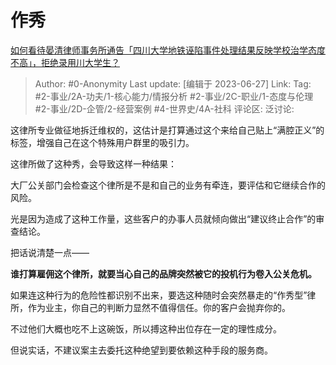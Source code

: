 # 作秀
[如何看待晏清律师事务所通告「四川大学地铁诬陷事件处理结果反映学校治学态度不高」，拒绝录用川大学生？](https://www.zhihu.com/question/608552240/answer/3091895586)

> Author: #0-Anonymity
> Last update: [编辑于 2023-06-27]
> Link:
> Tag: #2-事业/2A-功夫/1-核心能力/情报分析  #2-事业/2C-职业/1-态度与伦理  #2-事业/2D-企管/2-经营案例 #4-世界史/4A-社科
> 评论区:
> 泛讨论:

这律所专业做征地拆迁维权的，这估计是打算通过这个来给自己贴上“满腔正义”的标签，增强自己在这个特殊用户群里的吸引力。

这律所做了这种秀，会导致这样一种结果：

大厂公关部门会检查这个律所是不是和自己的业务有牵连，要评估和它继续合作的风险。

光是因为造成了这种工作量，这些客户的办事人员就倾向做出“建议终止合作”的审查结论。

把话说清楚一点——

**谁打算雇佣这个律所，就要当心自己的品牌突然被它的投机行为卷入公关危机。**

如果连这种行为的危险性都识别不出来，要选这种随时会突然暴走的“作秀型”律所，作为业主，你自己的判断力显然不值得信任。你的客户会抛弃你的。

不过他们大概也吃不上这碗饭，所以搏这种出位存在一定的理性成分。

但说实话，不建议案主去委托这种绝望到要依赖这种手段的服务商。
